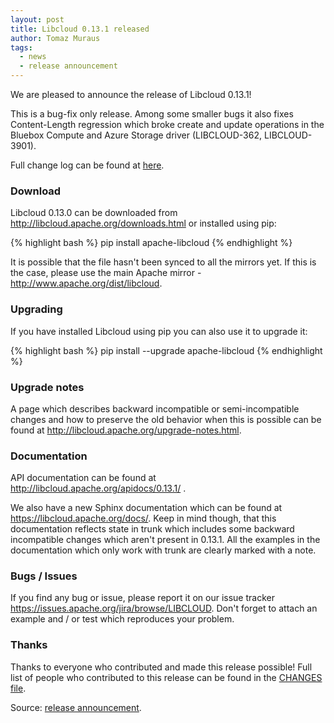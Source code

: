 ```yaml
---
layout: post
title: Libcloud 0.13.1 released
author: Tomaz Muraus
tags:
  - news
  - release announcement
---
```


We are pleased to announce the release of Libcloud 0.13.1!

This is a bug-fix only release. Among some smaller bugs it also fixes
Content-Length regression which broke create and update operations in
the Bluebox Compute and Azure Storage driver (LIBCLOUD-362, LIBCLOUD-3901).

Full change log can be found at [here][2].

### Download

Libcloud 0.13.0 can be downloaded from
http://libcloud.apache.org/downloads.html
or installed using pip:

{% highlight bash %}
pip install apache-libcloud
{% endhighlight %}

It is possible that the file hasn't been synced to all the mirrors yet. If
this
is the case, please use the main Apache mirror -
http://www.apache.org/dist/libcloud.

### Upgrading

If you have installed Libcloud using pip you can also use it to upgrade it:

{% highlight bash %}
pip install --upgrade apache-libcloud
{% endhighlight %}

### Upgrade notes

A page which describes backward incompatible or semi-incompatible
changes and how to preserve the old behavior when this is possible
can be found at http://libcloud.apache.org/upgrade-notes.html.

### Documentation

API documentation can be found at http://libcloud.apache.org/apidocs/0.13.1/
.

We also have a new Sphinx documentation which can be found at
https://libcloud.apache.org/docs/.
Keep in mind though, that this documentation reflects state in trunk which
includes some backward incompatible changes which aren't present in 0.13.1.
All the examples in the documentation which only work with trunk are
clearly marked with a note.

### Bugs / Issues

If you find any bug or issue, please report it on our issue tracker
<https://issues.apache.org/jira/browse/LIBCLOUD>.
Don't forget to attach an example and / or test which reproduces your
problem.

### Thanks

Thanks to everyone who contributed and made this release possible! Full
list of
people who contributed to this release can be found in the [CHANGES file][2].

Source: [release announcement][1].

[1]: http://mail-archives.apache.org/mod_mbox/libcloud-users/201309.mbox/%3CCAJMHEmL4-Xuysx13z1EDwq-1K95eDyANqgY2tYGUT-MB5Sz4bQ%40mail.gmail.com%3E
[2]: https://git-wip-us.apache.org/repos/asf?p=libcloud.git;a=blob;f=CHANGES;h=ca90c84e296ca82e2206eb86ed7364c588aad503;hb=602b6a7a27dca6990a38eb887e1d6615826387d5
